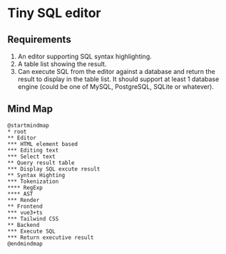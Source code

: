 # Tiny SQL editor

## Requirements

1. An editor supporting SQL syntax highlighting.
1. A table list showing the result.
1. Can execute SQL from the editor against a database and return the result to display in the table list. It should support at least 1 database engine (could be one of MySQL, PostgreSQL, SQLite or whatever).

## Mind Map

```plantuml
@startmindmap
* root
** Editor
*** HTML element based
*** Editing text
*** Select text
** Query result table
*** Display SQL excute result
** Syntax Highting
*** Tokenization
**** RegExp
**** AST
*** Render
** Frontend
*** vue3+ts
*** Tailwind CSS
** Backend
*** Execute SQL
*** Return executive result
@endmindmap
```
